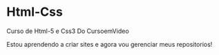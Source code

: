 # Html-Css
 Curso de Html-5 e Css3 Do CursoemVideo
 
Estou aprendendo a criar sites e agora vou gerenciar meus
  repositorios!
